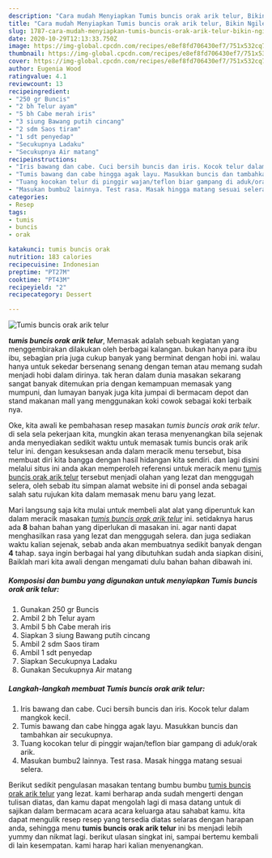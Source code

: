 ```yaml
---
description: "Cara mudah Menyiapkan Tumis buncis orak arik telur, Bikin Ngiler"
title: "Cara mudah Menyiapkan Tumis buncis orak arik telur, Bikin Ngiler"
slug: 1787-cara-mudah-menyiapkan-tumis-buncis-orak-arik-telur-bikin-ngiler
date: 2020-10-29T12:13:33.750Z
image: https://img-global.cpcdn.com/recipes/e8ef8fd706430ef7/751x532cq70/tumis-buncis-orak-arik-telur-foto-resep-utama.jpg
thumbnail: https://img-global.cpcdn.com/recipes/e8ef8fd706430ef7/751x532cq70/tumis-buncis-orak-arik-telur-foto-resep-utama.jpg
cover: https://img-global.cpcdn.com/recipes/e8ef8fd706430ef7/751x532cq70/tumis-buncis-orak-arik-telur-foto-resep-utama.jpg
author: Eugenia Wood
ratingvalue: 4.1
reviewcount: 13
recipeingredient:
- "250 gr Buncis"
- "2 bh Telur ayam"
- "5 bh Cabe merah iris"
- "3 siung Bawang putih cincang"
- "2 sdm Saos tiram"
- "1 sdt penyedap"
- "Secukupnya Ladaku"
- "Secukupnya Air matang"
recipeinstructions:
- "Iris bawang dan cabe. Cuci bersih buncis dan iris. Kocok telur dalam mangkok kecil."
- "Tumis bawang dan cabe hingga agak layu. Masukkan buncis dan tambahkan air secukupnya."
- "Tuang kocokan telur di pinggir wajan/teflon biar gampang di aduk/orak arik."
- "Masukan bumbu2 lainnya. Test rasa. Masak hingga matang sesuai selera."
categories:
- Resep
tags:
- tumis
- buncis
- orak

katakunci: tumis buncis orak 
nutrition: 183 calories
recipecuisine: Indonesian
preptime: "PT27M"
cooktime: "PT43M"
recipeyield: "2"
recipecategory: Dessert

---
```



![Tumis buncis orak arik telur](https://img-global.cpcdn.com/recipes/e8ef8fd706430ef7/751x532cq70/tumis-buncis-orak-arik-telur-foto-resep-utama.jpg)

<b><i>tumis buncis orak arik telur</i></b>, Memasak adalah sebuah kegiatan yang menggembirakan dilakukan oleh berbagai kalangan. bukan hanya para ibu ibu, sebagian pria juga cukup banyak yang berminat dengan hobi ini. walau hanya untuk sekedar bersenang senang dengan teman atau memang sudah menjadi hobi dalam dirinya. tak heran dalam dunia masakan sekarang sangat banyak ditemukan pria dengan kemampuan memasak yang mumpuni, dan lumayan banyak juga kita jumpai di bermacam depot dan stand makanan mall yang menggunakan koki cowok sebagai koki terbaik nya.



Oke, kita awali ke pembahasan resep masakan <i>tumis buncis orak arik telur</i>. di sela sela pekerjaan kita, mungkin akan terasa menyenangkan bila sejenak anda menyediakan sedikit waktu untuk memasak tumis buncis orak arik telur ini. dengan kesuksesan anda dalam meracik menu tersebut, bisa membuat diri kita bangga dengan hasil hidangan kita sendiri. dan lagi disini melalui situs ini anda akan memperoleh referensi untuk meracik menu <u>tumis buncis orak arik telur</u> tersebut menjadi olahan yang lezat dan menggugah selera, oleh sebab itu simpan alamat website ini di ponsel anda sebagai salah satu rujukan kita dalam memasak menu baru yang lezat.


Mari langsung saja kita mulai untuk membeli alat alat yang diperuntuk kan dalam meracik masakan <u><i>tumis buncis orak arik telur</i></u> ini. setidaknya harus ada <b>8</b> bahan bahan yang diperlukan di masakan ini. agar nanti dapat menghasilkan rasa yang lezat dan menggugah selera. dan juga sediakan waktu kalian sejenak, sebab anda akan membuatnya sedikit banyak dengan <b>4</b> tahap. saya ingin berbagai hal yang dibutuhkan sudah anda siapkan disini, Baiklah mari kita awali dengan mengamati dulu bahan bahan dibawah ini.

<!--inarticleads1-->

##### Komposisi dan bumbu yang digunakan untuk menyiapkan Tumis buncis orak arik telur:

1. Gunakan 250 gr Buncis
1. Ambil 2 bh Telur ayam
1. Ambil 5 bh Cabe merah iris
1. Siapkan 3 siung Bawang putih cincang
1. Ambil 2 sdm Saos tiram
1. Ambil 1 sdt penyedap
1. Siapkan Secukupnya Ladaku
1. Gunakan Secukupnya Air matang




<!--inarticleads2-->

##### Langkah-langkah membuat Tumis buncis orak arik telur:

1. Iris bawang dan cabe. Cuci bersih buncis dan iris. Kocok telur dalam mangkok kecil.
1. Tumis bawang dan cabe hingga agak layu. Masukkan buncis dan tambahkan air secukupnya.
1. Tuang kocokan telur di pinggir wajan/teflon biar gampang di aduk/orak arik.
1. Masukan bumbu2 lainnya. Test rasa. Masak hingga matang sesuai selera.




Berikut sedikit pengulasan masakan tentang bumbu bumbu <u>tumis buncis orak arik telur</u> yang lezat. kami berharap anda sudah mengerti dengan tulisan diatas, dan kamu dapat mengolah lagi di masa datang untuk di sajikan dalam bermacam acara acara keluarga atau sahabat kamu. kita dapat mengulik resep resep yang tersedia diatas selaras dengan harapan anda, sehingga menu <b>tumis buncis orak arik telur</b> ini bs menjadi lebih yummy dan nikmat lagi. berikut ulasan singkat ini, sampai bertemu kembali di lain kesempatan. kami harap hari kalian menyenangkan.

